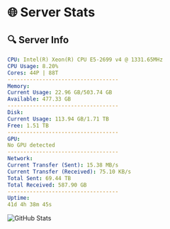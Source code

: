 # 🌐 Server Stats
## 🔍 Server Info
```yaml
CPU: Intel(R) Xeon(R) CPU E5-2699 v4 @ 1331.65MHz
CPU Usage: 8.20%
Cores: 44P | 88T
-----------------------------------
Memory:
Current Usage: 22.96 GB/503.74 GB
Available: 477.33 GB
-----------------------------------
Disk:
Current Usage: 113.94 GB/1.71 TB
Free: 1.51 TB
-----------------------------------
GPU:
No GPU detected
-----------------------------------
Network:
Current Transfer (Sent): 15.38 MB/s
Current Transfer (Received): 75.10 KB/s
Total Sent: 69.44 TB
Total Received: 587.90 GB
-----------------------------------
Uptime:
41d 4h 38m 45s
```
![GitHub Stats](https://img.shields.io/badge/Updated-2025-04-18_02:01:34-blue)